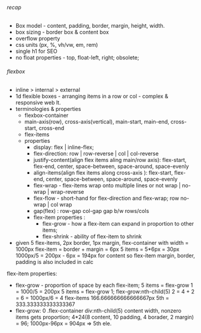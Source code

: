 
###### recap
- Box model - content, padding, border, margin, height, width.
- box sizing - border box & content box
- overflow property
- css units (px, %, vh/vw, em, rem)
- single h1 for SEO
- no float properties - top, float-left, right; obsolete;

###### flexbox
 - inline > internal > external
 - 1d flexible boxes - arranging items in a row or col - complex & responsive web lt.
 - terminologies & properties
    - flexbox-container
    - main-axis(row), cross-axis(vertical), main-start, main-end, cross-start, cross-end
    - flex-items
    - properties 
        - display: flex | inline-flex;
        - flex-direction: row | row-reverse | col | col-reverse
        - justify-content(align flex items aling main/row axis): flex-start, flex-end, center, space-between, space-around, space-evenly
        - align-items(align flex items along cross-axis ): flex-start, flex-end, center, space-between, space-around, space-evenly
        - flex-wrap - flex-items wrap onto multiple lines or not wrap | no-wrap | wrap-reverse
        - flex-flow - short-hand for flex-direction and flex-wrap; row no-wrap | col wrap
        - gap(flex) : row-gap col-gap gap b/w rows/cols
        - flex-item properties :
            - flex-grow - how a flex-item can expand in proportion to other items;
            - flex-shrink - ability of flex-item to shrink
 - given 5 flex-items, 2px border, 1px margin, flex-container with width = 1000px
    flex-item = border +  margin = 6px 
    5 items = 5*6px = 30px 
    1000px/5 = 200px - 6px = 194px for content
    so flex-item margin, border, padding is also included in calc


flex-item properties:
- flex-grow - proportion of space by each flex-item;
    5 items = flex-grow 1 = 1000/5 = 200px
    5 items = flex-grow 1; flex-grow:nth-child(5) 2 = 4 + 2 = 6 = 1000px/6 = 4 flex-items 166.666666666666667px 5th = 333.333333333333367
- flex-grow: 0 .flex-container div:nth-child(5) content width, nonzero items gets proportion; 4*24(8 content, 10 padding, 4 borader, 2 margin) = 96; 1000px-96px = 904px => 5th ele. 



    

